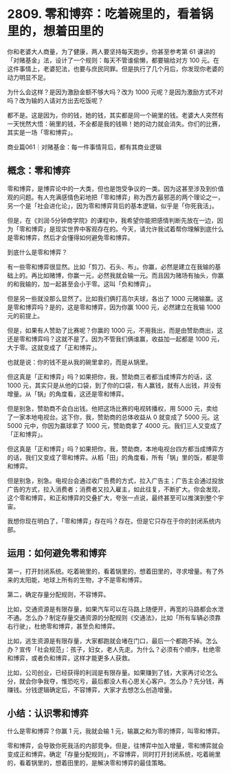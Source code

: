 # 2809. 零和博弈：吃着碗里的，看着锅里的，想着田里的

你和老婆大人商量，为了健康，两人要坚持每天跑步。你甚至参考第 61 课讲的「对赌基金」法，设计了一个规则：每天不管谁偷懒，都要输给对方 100 元。在这件事情上，老婆犯法，也要与庶民同罪。但是执行了几个月后，你发现你老婆的动力明显不足。

为什么会这样？是因为激励金额不够大吗？改为 1000 元呢？是因为激励方式不对吗？改为输的人请对方出去吃饭呢？

都不是。这是因为，你的钱，她的钱，其实都是同一个碗里的钱。老婆大人突然有一天恍然大悟：碗里的钱，不全都是我的钱嘛！她的动力就会消失。你们的比赛，其实是一场「零和博弈」。

商业篇061｜对赌基金：每一件事情背后，都有其商业逻辑

## 概念：零和博弈

零和博弈，是博弈论中的一大类，但也是饱受争议的一类。因为这甚至涉及到价值观的问题。有人充满感情色彩地把「零和博弈」称为西方最邪恶的两个理论之一，另一个是「社会进化论」，因为零和博弈背后的基本逻辑，似乎是「你死我活」。

但是，在《刘润·5分钟商学院》的课程中，我希望你能把感情判断先放在一边，因为「零和博弈」是现实世界中客观存在的。今天，请允许我试着帮你理解到底什么是零和博弈，然后才会懂得如何避免零和博弈。

到底什么是零和博弈？

有一些零和博弈很显然。比如「剪刀、石头、布」。你赢，必然是建立在我输的基础上的。再比如赌博，你赢一元，必然我就会输一元。而且因为赌场有抽头，你赢的和我输的，加一起甚至会小于零。这叫「负和博弈」。

但是另一些就没那么显然了。比如我们俩打高尔夫球，各出了 1000 元赌输赢。这是零和博弈吗？是的，这是零和博弈，因为你赢 1000 元，必然建立在我输 1000 元的前提上。

但是，如果有人赞助了比赛呢？你赢的 1000 元，不用我出，而是由赞助商出，这还是零和博弈吗？这就不是了。因为不管我们俩谁赢，收益加一起都是 1000 元，大于零。这就变成了「正和博弈」。

也就是说：你的钱不是从我的碗里拿的，而是从锅里。

但这真是「正和博弈」吗？如果把你，我，赞助商三者都当成博弈方的话，这 1000 元，其实只是从他的口袋，到了你的口袋，有人赢钱，就有人出钱，并没有增量。从「锅」的角度看，这还是零和博弈。

但是别急，赞助商不会白出钱。他把这场比赛的电视转播权，用 5000 元，卖给了一家本地电视台。这下你，我，赞助商的总体收益从 0 就变成了 5000 元。这 5000 元中，你因为赢球拿了 1000 元，赞助商拿了 4000 元。我们三人又变成了「正和博弈」。

但这真是「正和博弈」吗？如果把你，我，赞助商，本地电视台四方都当成博弈方的话，我们又变成了零和博弈。从稻「田」的角度看，所有「锅」里的饭，都是零和博弈。

但是别急，别急。电视台会通过收广告费的方式，拉入广告主；广告主会通过投放广告的方式，拉入消费者；消费者又拉入雇主，如此往复，不断扩大。你会发现，这个零和博弈，和正和博弈的交叠扩大，夸张一点说，最终甚至可以推演到整个宇宙。

我想你现在明白了，「零和博弈」存在吗？存在。但是它只存在于你的封闭系统内部。

## 运用：如何避免零和博弈

第一，打开封闭系统。吃着碗里的，看着锅里的，想着田里的，寻求增量。有了外来的太阳能，地球上所有的生物，才不是零和博弈。

第二，确定存量分配规则，不容博弈。

比如，交通资源是有限存量，如果汽车可以在马路上随便开，再宽的马路都会水泄不通。怎么办？制定存量交通资源的分配规则《交通法》，比如「所有车辆必须靠右行驶」，杜绝零和博弈，甚至负和博弈。

比如，逃生资源是有限存量，大家都跑就会堵在门口，最后一个都跑不掉。怎么办？宣传「社会规范」：孩子，妇女，老人先走。为什么？必须有个顺序，杜绝零和博弈，或者负和博弈，这样才能更多人获救。

比如，公司创业，已经获得的利润是有限存量。如果赚到了钱，大家再讨论怎么分，就会你争我夺，惟恐吃亏，最后都没人有心思关心客户。怎么办？先分钱，再赚钱。分钱逻辑确定后，不容博弈，大家才去想怎么创造增量。

## 小结：认识零和博弈

什么是零和博弈？你赢 1 元，我就会输 1 元，输赢之和为零的博弈，叫零和博弈。

零和博弈，会导致你死我活的内部竞争。但是，往博弈中加入增量，零和博弈就会变成正和博弈。确定「存量分配规则」，不容博弈，同时打开封闭系统，吃着碗里的，看着锅里的，想着田里的，是解决零和博弈的最佳策略。

